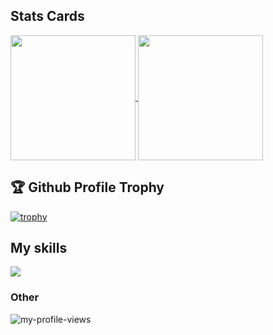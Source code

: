## Stats Cards
<!-- Card -->

<a href="https://github.com/anuraghazra/github-readme-stats">
  <img height=200 align="center" src="https://github-readme-stats-ruddy-six-22.vercel.app/api?username=maruo-t&count_private=true" />
</a>
<a href="https://github.com/anuraghazra/convoychat">
  <img height=200 align="center" src="https://github-readme-stats-ruddy-six-22.vercel.app/api/top-langs?username=maruo-t&layout=compact&langs_count=8&card_width=320" />
</a>

## 🏆 Github Profile Trophy
[![trophy](https://github-profile-trophy.vercel.app/?username=maruo-t)](https://github.com/ryo-ma/github-profile-trophy)

## My skills

![](https://skillicons.dev/icons?i=typescript,react,nextjs,redux,firebase,graphql,aws,azure,figma&theme=light)



### Other
![my-profile-views](https://komarev.com/ghpvc/?username=maruo-t&color=green)

<!--
**maruo-t/maruo-t** is a ✨ _special_ ✨ repository because its `README.md` (this file) appears on your GitHub profile.

Here are some ideas to get you started:

- 🔭 I’m currently working on ...
- 🌱 I’m currently learning ...
- 👯 I’m looking to collaborate on ...
- 🤔 I’m looking for help with ...
- 💬 Ask me about ...
- 📫 How to reach me: ...
- 😄 Pronouns: ...
- ⚡ Fun fact: ...
-->
